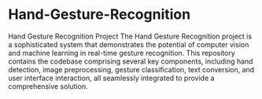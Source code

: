 # Hand-Gesture-Recognition
Hand Gesture Recognition Project
The Hand Gesture Recognition project is a sophisticated system that demonstrates the potential of computer vision and machine learning in real-time gesture recognition. This repository contains the codebase comprising several key components, including hand detection, image preprocessing, gesture classification, text conversion, and user interface interaction, all seamlessly integrated to provide a comprehensive solution.
